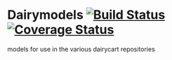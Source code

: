 # Dairymodels [![Build Status](https://travis-ci.org/dairycart/dairymodels.svg?branch=master)](https://travis-ci.org/dairycart/dairymodels) [![Coverage Status](https://coveralls.io/repos/github/dairycart/dairymodels/badge.svg?branch=setup-ci)](https://coveralls.io/github/dairycart/dairymodels?branch=setup-ci)

models for use in the various dairycart repositories
